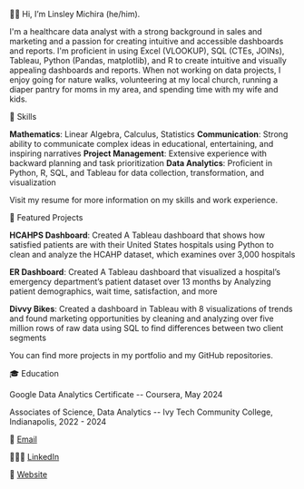
👋🏿 Hi, I’m Linsley Michira (he/him).

I'm a healthcare data analyst with a strong background in sales and marketing and a passion for creating intuitive and accessible dashboards and reports. I'm proficient in using Excel (VLOOKUP), SQL (CTEs, JOINs), Tableau, Python (Pandas, matplotlib), and R to create intuitive and visually appealing dashboards and reports. When not working on data projects, I enjoy going for nature walks, volunteering at my local church, running a diaper pantry for moms in my area, and spending time with my wife and kids.

🧰 Skills

**Mathematics**: Linear Algebra, Calculus, Statistics
**Communication**: Strong ability to communicate complex ideas in educational, entertaining, and inspiring narratives
**Project Management**: Extensive experience with backward planning and task prioritization
**Data Analytics**: Proficient in Python, R, SQL, and Tableau for data collection, transformation, and visualization

Visit my resume for more information on my skills and work experience.

💼 Featured Projects

**HCAHPS Dashboard**: Created A Tableau dashboard that shows how satisfied patients are with their United States hospitals using Python to clean and analyze the HCAHP dataset, which examines over 3,000 hospitals

**ER Dashboard**: Created A Tableau dashboard that visualized a hospital’s emergency department’s patient dataset over 13 months by Analyzing patient demographics, wait time, satisfaction, and more

**Divvy Bikes**: Created a dashboard in Tableau with 8 visualizations of trends and found marketing opportunities by cleaning and analyzing over five million rows of raw data using SQL to find differences between two client segments

You can find more projects in my portfolio and my GitHub repositories.

🎓 Education

Google Data Analytics Certificate -- Coursera, May 2024

Associates of Science, Data Analytics -- Ivy Tech Community College, Indianapolis, 2022 - 2024

📧 [Email
](linsleymichira@outlook.com)

👨🏿‍💼 [LinkedIn
](linkedin.com/in/linsley-michira)

🔗 [Website
](linsleymichira.com)

<!---
linsleymichira/linsleymichira is a ✨ special ✨ repository because its `README.md` (this file) appears on your GitHub profile.
You can click the Preview link to take a look at your changes.
--->
